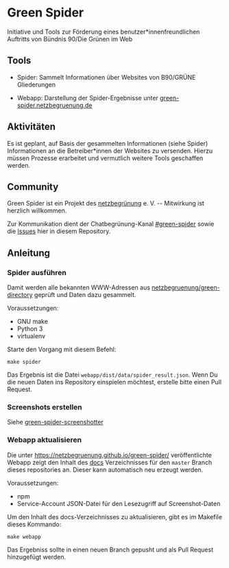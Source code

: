 # Green Spider

Initiative und Tools zur Förderung eines benutzer*innenfreundlichen Auftritts von Bündnis 90/Die Grünen im Web

## Tools

- Spider: Sammelt Informationen über Websites von B90/GRÜNE Gliederungen

- Webapp: Darstellung der Spider-Ergebnisse unter [green-spider.netzbegruenung.de](https://green-spider.netzbegruenung.de/)

## Aktivitäten

Es ist geplant, auf Basis der gesammelten Informationen (siehe Spider) Informationen an die Betreiber*innen der Websites zu versenden. Hierzu müssen Prozesse erarbeitet und vermutlich weitere Tools geschaffen werden.

## Community

Green Spider ist ein Projekt des [netzbegrünung](https://blog.netzbegruenung.de/) e. V. -- Mitwirkung ist herzlich willkommen.

Zur Kommunikation dient der Chatbegrünung-Kanal [#green-spider](https://chatbegruenung.de/channel/green-spider) sowie die [Issues](https://github.com/netzbegruenung/green-spider/issues) hier in diesem Repository.

## Anleitung

### Spider ausführen

Damit werden alle bekannten WWW-Adressen aus [netzbegruenung/green-directory](https://github.com/netzbegruenung/green-directory) geprüft und Daten dazu gesammelt.

Voraussetzungen:

- GNU make
- Python 3
- virtualenv

Starte den Vorgang mit diesem Befehl:

```nohighlight
make spider
```

Das Ergebnis ist die Datei `webapp/dist/data/spider_result.json`. Wenn Du die neuen Daten ins Repository einspielen möchtest, erstelle bitte einen Pull Request.

### Screenshots erstellen

Siehe [green-spider-screenshotter](https://github.com/netzbegruenung/green-spider-screenshotter)

### Webapp aktualisieren

Die unter https://netzbegruenung.github.io/green-spider/ veröffentlichte Webapp zeigt den Inhalt des [docs](https://github.com/netzbegruenung/green-spider/tree/master/docs) Verzeichnisses für den `master` Branch dieses repositories an. Dieser kann automatisch neu erzeugt werden.

Voraussetzungen:

- npm
- Service-Account JSON-Datei für den Lesezugriff auf Screenshot-Daten

Um den Inhalt des docs-Verzeichnisses zu aktualisieren, gibt es im Makefile dieses Kommando:

```nohighlight
make webapp
```

Das Ergebniss sollte in einen neuen Branch gepusht und als Pull Request hinzugefügt werden.
